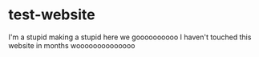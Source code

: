 # test-website
I'm a stupid making a stupid here we goooooooooo
I haven't touched this website in months woooooooooooooo